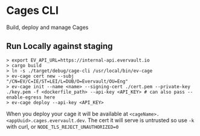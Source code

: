 # Cages CLI

Build, deploy and manage Cages

## Run Locally against staging

```
> export EV_API_URL=https://internal-api.evervault.io
> cargo build 
> ln -s ./target/debug/cage-cli /usr/local/bin/ev-cage 
> ev-cage cert new --subj "/CN=EV/C=IE/ST=LEI/L=DUB/O=Evervault/OU=Eng"
> ev-cage init --name <name> --signing-cert ./cert.pem --private-key ./key.pem -f <dockerfile_path> --api-key <API_KEY> # can also pass --enable-egress here
> ev-cage deploy --api-key <API_KEY>
```

When you deploy your cage it will be available at `<cageName>.<appUuid>.cages.evervault.dev`. The cert it will serve is untrusted so use `-k` with curl, or `NODE_TLS_REJECT_UNAUTHORIZED=0`

